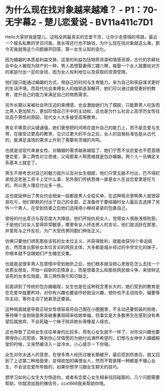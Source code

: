 # 为什么现在找对象越来越难？ - P1：70-无字幕2 - 楚儿恋爱说 - BV11a411c7D1

Hello大家好我是楚儿，这档全网最真实的恋爱干货，让你少走感情的弯路，最近一个报名私教的学员问我，我长得还行也不缺钱，为什么现在找对象就这么难，那今天我就用这个问题展开回答，第一女生认知的变化。

因为婚姻的本质是利益交换，这里的利益包括物质资源和情感资源，古代的农耕社会中女人被视为财产的一种，男人若想娶妻得三媒六聘，每娶一个女人就要给对方的家庭付出一定的金钱，因为女人权利地位以及获取的资源受限。

他们就只能通过婚姻的方式，用自己的时间与生育能力，来为自己和家庭谋求更好的生活环境，而现代社会束缚女人的枷锁逐渐解开，她们可以通过接受更好的教育，提升自己的能力来满足自己的物质需求。

另外长期以来被社会所压迫的束缚感，也会激励她们为了摆脱，只能靠男人吃饭而比男人更加努力，更加珍惜自己手中的主动权，这也是为什么社会上高学历女性往往高于男性的原因，现代女人大多接受高等教育。

男女平等意识尖键通强，她们更想把时间用在提升自己的能力上，而不是恋爱与生育，在接受过更高的教育，见识过更大的平台之后，女人的自我标准也是从古代的，能满足温饱的需求上升到了需要有灵魂的共鸣。

也就是说现代单身女性，对婚姻的需求越来越低了，她们宁愿不谈恋爱也不愿意随便恋爱，第二两性对立思维，父母那辈人啊思维就是包办婚姻，两个人一旦确定关系基本上就定了。

男生不用考虑对自己的魅力提升以及对女生细腻，他们只管无脑不付出，巴不得赶紧给这老爸工资卡上交什么事，另外我们传统思维一直是女人在谈恋爱里是吃亏的，所以男人理应付出多一些。

这也就延伸出了男女约会相亲一般都是男人全程买单，在这种观点里啊男人就很容易吃亏，他们默默的付出了自己的全部，正准备终于要结婚时女人最后去选择了另外一个男人，在受到伤害之后他们选择用小棉袄紧紧的包裹自己。

曾经的付出意识与容忍度大大降低，他们开始仇视女人，觉得女人很肤浅很败筋，于是他们对女人变得异常敏感，哪里有女人抨击男人的言论，他们就活跃在那里，并誓死与之作反抗，为广大受伤男同胞们伸张正义。

仿佛只要他们喷死那些该死的女本位主义，并获得胜利，就能收获56个幸运结衣，然而发出那些女本位言论的网民主体，大多都是城乡经过的中学文化的妹子，你根本就不会跟她们产生婚恋交集。

也就是说很多男人在感情中受到挫折之后，他们根本就没把心思放在怎么去找一个优质女朋友，开始一段新的恋情身上，而是想着怎么和那些网民做斗争，来扭转这该死的女本位局面，第三两性吸引知识缺乏。

前面讲到了传统的包办婚姻观，女生也是在这种观念里长大的，她们受到的教育是在恋爱中就要矜持，对你有兴趣也要装作好她没兴趣，想你也不主动找你，偏要等你主动，等你主动了她甚至还要装。

这种局面就是导致正经女性很容易将自己围在小圈圈里，不主动还要假装的拒绝，等待哪个金刚铁面男突破重重阻碍来给她幸福，但事实是大多数男生在感到没有希望后就放弃，不会死磕一个妹子除非她长得像星人结衣。

这也导致了正经女生往往单身的比较多，而有心女生就不一样了，对你没兴趣也要撩得你心花怒放，等到你心甘情愿的为她付出满怀希望的，幻想与女神步入婚姻殿堂的时候，又突然被浇入一盆冷水，小心提示一下你哦。

女生对你太迷人的意思，在很多男人经历过被长期被开，最后受到伤害后，就又回到了上述第二种局面里，变得欲加的痛恨女人，然而不管是哪一种都是不懂心女生，不会谈恋爱所导致的，如果你想学习跟女生聊天的技巧。

想学习如何心女生大方倒追你，或者有恋爱心女生相亲往回碰面的，几个问题需要帮助，你就添加我的微信号，ccxt668我来帮助你哦。